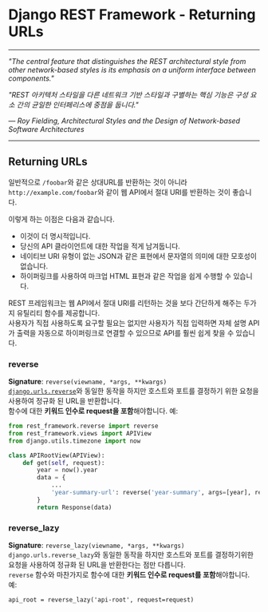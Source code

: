 # Django REST Framework - Returning URLs

---

_"The central feature that distinguishes the REST architectural style from other network-based styles is its emphasis on a uniform interface between components."_  

_"REST 아키텍처 스타일을 다른 네트워크 기반 스타일과 구별하는 핵심 기능은 구성 요소 간의 균일한 인터페리스에 중점을 둡니다."_  

_— Roy Fielding, Architectural Styles and the Design of Network-based Software Architectures_

---

## Returning URLs
일반적으로 `/foobar`와 같은 상대URL를 반환하는 것이 아니라 `http://example.com/foobar`와 같이 웹 API에서 절대 URI를 반환하는 것이 좋습니다.  

이렇게 하는 이점은 다음과 같습니다.

- 이것이 더 명시적입니다.
- 당신의 API 클라이언트에 대한 작업을 적게 남겨둡니다.
- 네이티브 URI 유형이 없는 JSON과 같은 표현에서 문자열의 의미에 대한 모호성이 없습니다.
- 하이퍼링크를 사용하여 마크업 HTML 표현과 같은 작업을 쉽게 수행할 수 있습니다.

REST 프레임워크는 웹 API에서 절대 URI를 리턴하는 것을 보다 간단하게 해주는 두가지 유틸리티 함수를 제공합니다.  
사용자가 직접 사용하도록 요구할 필요는 없지만 사용자가 직접 입력하면 자체 설명 API가 출력을 자동으로 하이퍼링크로 연결할 수 있으므로 API를 훨씬 쉽게 찾을 수 있습니다.

### reverse
**Signature**: `reverse(viewname, *args, **kwargs)`  
[`django.urls.reverse`](https://docs.djangoproject.com/en/1.10/topics/http/urls/#reverse)와 동일한 동작을 하지만 호스트와 포트를 결정하기 위한 요청을 사용하여 정규화 된 URL을 반환합니다.  
함수에 대한 **키워드 인수로 request을 포함**해야합니다. 예:

```python
from rest_framework.reverse import reverse
from rest_framework.views import APIView
from django.utils.timezone import now

class APIRootView(APIView):
    def get(self, request):
        year = now().year
        data = {
            ...
            'year-summary-url': reverse('year-summary', args=[year], request=request)
        }
        return Response(data)
```

### reverse_lazy

**Signature**: `reverse_lazy(viewname, *args, **kwargs)`  
`django.urls.reverse_lazy`와 동일한 동작을 하지만 호스트와 포트를 결정하기위한 요청을 사용하여 정규화 된 URL을 반환한다는 점만 다릅니다.  
`reverse` 함수와 마찬가지로 함수에 대한 **키워드 인수로 request를 포함**해야합니다. 예:

```
api_root = reverse_lazy('api-root', request=request)
```



























